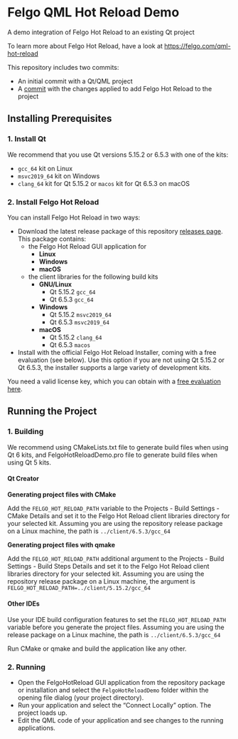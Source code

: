 # Felgo QML Hot Reload Demo

A demo integration of Felgo Hot Reload to an existing Qt project

To learn more about Felgo Hot Reload, have a look at https://felgo.com/qml-hot-reload

This repository includes two commits:

- An initial commit with a Qt/QML project
- A [commit](https://github.com/FelgoSDK/FelgoHotReloadDemo/commit/master) with the changes applied to add Felgo Hot Reload to the project

## Installing Prerequisites

### 1. Install Qt

We recommend that you use Qt versions 5.15.2 or 6.5.3 with one of the kits:
- `gcc_64` kit on Linux
- `msvc2019_64` kit on Windows
- `clang_64` kit for Qt 5.15.2 or `macos` kit for Qt 6.5.3 on macOS 

### 2. Install Felgo Hot Reload

You can install Felgo Hot Reload in two ways:

- Download the latest release package of this repository [releases page](https://github.com/FelgoSDK/FelgoHotReloadDemo/releases). This package contains:
  - the Felgo Hot Reload GUI application for
    - **Linux**
    - **Windows**
    - **macOS**
  - the client libraries for the following build kits
    - **GNU/Linux**
      - Qt 5.15.2 `gcc_64`
      - Qt 6.5.3 `gcc_64`
    - **Windows**
      - Qt 5.15.2 `msvc2019_64`
      - Qt 6.5.3 `msvc2019_64`
    - **macOS**
      - Qt 5.15.2 `clang_64`
      - Qt 6.5.3 `macos`
- Install with the official Felgo Hot Reload Installer, coming with a free evaluation (see below). Use this option if you are not using Qt 5.15.2 or Qt 6.5.3, the installer supports a large variety of development kits.

You need a valid license key, which you can obtain with a [free evaluation here](https://felgo.com/qml-hot-reload).

## Running the Project

### 1. Building

We recommend using CMakeLists.txt file to generate build files when using Qt 6 kits, and FelgoHotReloadDemo.pro file to generate build files when using Qt 5 kits.

#### Qt Creator

**Generating project files with CMake**

Add the `FELGO_HOT_RELOAD_PATH` variable to the Projects - Build Settings - CMake Details and set it to the Felgo Hot Reload client libraries directory for your selected kit.
Assuming you are using the repository release package on a Linux machine, the path is `../client/6.5.3/gcc_64`

**Generating project files with qmake**

Add the `FELGO_HOT_RELOAD_PATH` additional argument to the Projects - Build Settings - Build Steps Details and set it to the Felgo Hot Reload client libraries directory for your selected kit.
Assuming you are using the repository release package on a Linux machine, the argument is `FELGO_HOT_RELOAD_PATH=../client/5.15.2/gcc_64`

#### Other IDEs

Use your IDE build configuration features to set the `FELGO_HOT_RELOAD_PATH` variable before you generate the project files.
Assuming you are using the release package on a Linux machine, the path is `../client/6.5.3/gcc_64`

Run CMake or qmake and build the application like any other.

### 2. Running

- Open the FelgoHotReload GUI application from the repository package or installation and select the `FelgoHotReloadDemo` folder within the opening file dialog (your project directory).
- Run your application and select the “Connect Locally” option. The project loads up.
- Edit the QML code of your application and see changes to the running applications.
